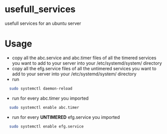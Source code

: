 # usefull_services
usefull services for an ubuntu server

# Usage
* copy  all the abc.service and abc.timer files of all the timered services you want to add to your server into your /etc/systemd/system/ directory
* copy all the efg.service files of all the untimered services you want to add to your server into your /etc/systemd/system/ directory
* run
``` bash
  sudo systemctl daemon-reload
```
* run for every abc.timer you imported 
``` bash
  sudo systemctl enable abc.timer
```
* run for every __UNTIMERED__ efg.service you imported 
``` bash
  sudo systemctl enable efg.service
```
